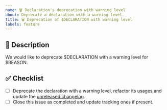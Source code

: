 ```yaml
---
name: 🗑️ Declaration's deprecation with warning level
about: Deprecate a declaration with a warning level.
title: 🗑️ Deprecation of $DECLARATION with warning level
labels: feature
---
```


## 📝 Description

We would like to deprecate $DECLARATION with a warning level for $REASON.

<!-- Uncomment this section if your issue depends on another one.
## 🔗 Dependencies

This issue is blocked by the following ones:
- [ ] #ITEM
-->

## ✅ Checklist

- [ ] Deprecate the declaration with a warning level, refactor its usages and update the [unreleased changelog].
- [ ] Close this issue as completed and update tracking ones if present.

[unreleased changelog]: https://github.com/kotools/types/blob/main/CHANGELOG.md#unreleased
